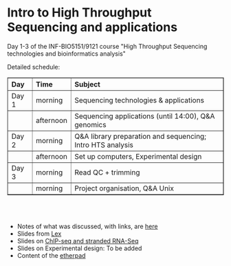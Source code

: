 Intro to High Throughput Sequencing and applications
=======================================
Day 1-3 of the INF-BIO5151/9121 course "High Throughput Sequencing technologies and bioinformatics analysis"

Detailed schedule:

<table border="1">
<thead>
<tr class="header">
<th align="left">Day</th>
<th align="left">Time</th>
<th align="left">Subject</th>
</tr>
</thead>
<tbody>
<tr class="odd">
<td align="left">Day 1</td>
<td align="left">morning</td>
<td align="left">Sequencing technologies &amp; applications</td>
</tr>
<tr class="even">
<td align="left"></td>
<td align="left">afternoon</td>
<td align="left">Sequencing applications (until 14:00), Q&amp;A genomics</td>
</tr>
<tr class="odd">
<td align="left">Day 2</td>
<td align="left">morning</td>
<td align="left">Q&amp;A library preparation and sequencing; Intro HTS analysis</td>
</tr>
<tr class="even">
<td align="left"></td>
<td align="left">afternoon</td>
<td align="left">Set up computers, Experimental design</td>
</tr>
<tr class="odd">
<td align="left">Day 3</td>
<td align="left">morning</td>
<td align="left">Read QC + trimming</td>
</tr>
<tr class="even">
<td align="left"></td>
<td align="left">morning</td>
<td align="left">Project organisation, Q&amp;A Unix</td>
</tr>
</tbody>
</table>
</tr>

<br><br>

* Notes of what was discussed, with links, are [here](NGS_intro_HTS_analysis.html)
* Slides from [Lex](https://github.com/lexnederbragt/INF-BIOx121/raw/2016/Intro_HTS/NGS_intro_HTS_analysis_slides.pptx)
* Slides on [ChIP-seq and stranded RNA-Seq](https://github.com/lexnederbragt/INF-BIOx121/raw/2016/Intro_HTS/ChIP_seq_stranded_RNA.pptx)
* Slides on Experimental design: To be added
* Content of the [etherpad](https://raw.githubusercontent.com/lexnederbragt/INF-BIOx121/2016/Intro_HTS/etherpad.txt)